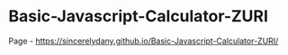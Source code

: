 # Basic-Javascript-Calculator-ZURI
Page - https://sincerelydany.github.io/Basic-Javascript-Calculator-ZURI/
